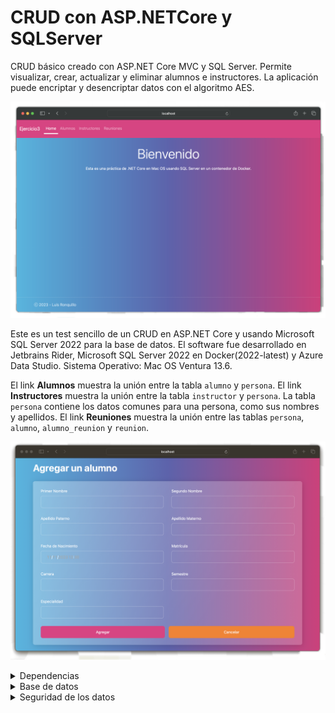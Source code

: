# CRUD con ASP.NETCore y SQLServer
CRUD básico creado con ASP.NET Core MVC y SQL Server. Permite visualizar, crear, actualizar y eliminar alumnos e instructores. La aplicación puede encriptar y desencriptar datos con el algoritmo AES. 

![Interfaz de la aplicación](front_1.png)

Este es un test sencillo de un CRUD en ASP.NET Core y usando Microsoft SQL Server 2022 para la base de datos.
El software fue desarrollado en Jetbrains Rider, Microsoft SQL Server 2022 en Docker(2022-latest) y Azure Data Studio. Sistema Operativo: Mac OS Ventura 13.6.

El link **Alumnos** muestra la unión entre la tabla `alumno` y `persona`. El link **Instructores** muestra la unión entre la tabla `instructor` y `persona`.
La tabla `persona` contiene los datos comunes para una persona, como sus nombres y apellidos.
El link **Reuniones** muestra la unión entre las tablas `persona`, `alumno`, `alumno_reunion` y `reunion`.

![Interfaz de creación de alumno](front_2.png)

<details>
<summary>Dependencias</summary>
  Se requiere de las siguientes dependencias:
  
  - Microsoft.EntityFrameworkCore.SqlServer
  - Microsoft.EntityFrameworkCore.Tools
</details>

<details>
  <summary>Base de datos</summary>
  
  Los datos iniciales de la base de datos son incluidos en el script. El primer nombre de cada persona está ya encriptado.

  **NOTA:** Los datos iniciales deben ingresarse uno a uno, si es que se desea utilizar los datos iniciales. En caso contrario, se deben usar los Store Procedure. Este ejercicio básico solo puede ingresar alumnos usando `sp_InsertarAlumno`.
  
  ```sql
  CREATE DATABASE practica_CSharp;
-- LOS DATOS EN ESTA BASE DE DATOS SON FICTICIOS. CUALQUIER PARECIDO CON LA REALIDAD ES MERA COINCIDENCIA.
USE practica_CSharp;

-- Creación de las tablas (sin cambios)
CREATE TABLE persona (
    id_persona INT IDENTITY(1,1) NOT NULL PRIMARY KEY,
    nombre_uno NVARCHAR(64),
    nombre_dos NVARCHAR(64) NULL,
    apellido_uno NVARCHAR(64),
    apellido_dos NVARCHAR(64) NULL,
    D_nacimiento DATE,
    tipo_rol NVARCHAR(64)
);

CREATE TABLE alumno (
    id_persona INT NOT NULL PRIMARY KEY,
    matricula NVARCHAR(64),
	carrera NVARCHAR(64),
    semestre NVARCHAR(64),
    especialidad NVARCHAR(64) NULL
);

CREATE TABLE instructor (
    id_persona INT NOT NULL PRIMARY KEY,
    folio NVARCHAR(64) -- Verifica si necesitas cambiar esto a id_persona
);

CREATE TABLE reunion (
    id_reunion INT IDENTITY(1,1) NOT NULL PRIMARY KEY,
    fecha DATE,
    hora TIME,
    lugar NVARCHAR(100),
    tema NVARCHAR(200)
);

CREATE TABLE alumno_reunion (
    id_alumno INT NOT NULL,
    id_reunion INT NOT NULL,
    PRIMARY KEY (id_alumno, id_reunion)
);

CREATE TABLE instructor_reunion (
    id_instructor INT NOT NULL,
    id_reunion INT NOT NULL,
    PRIMARY KEY (id_instructor, id_reunion)
);

-- Creación de las relaciones (con correcciones)
ALTER TABLE alumno
ADD CONSTRAINT FK_Alumno_Persona
FOREIGN KEY (id_persona) REFERENCES persona(id_persona)
ON DELETE CASCADE;

ALTER TABLE instructor
ADD CONSTRAINT FK_Instructor_Persona
FOREIGN KEY (id_persona) REFERENCES persona(id_persona)
ON DELETE CASCADE;

ALTER TABLE alumno_reunion
ADD CONSTRAINT FK1_Alumno_Reunion
FOREIGN KEY (id_alumno) REFERENCES alumno(id_persona)
ON DELETE CASCADE;

ALTER TABLE alumno_reunion
ADD CONSTRAINT FK2_Alumno_Reunion
FOREIGN KEY (id_reunion) REFERENCES reunion(id_reunion);

ALTER TABLE instructor_reunion
ADD CONSTRAINT FK1_Instructor_Reunion
FOREIGN KEY (id_instructor) REFERENCES instructor(id_persona)
ON DELETE CASCADE;

ALTER TABLE instructor_reunion
ADD CONSTRAINT FK2_Instructor_Reunion
FOREIGN KEY (id_reunion) REFERENCES reunion(id_reunion);

-- INSERTAR DATOS DE ALUMNOS E INSTRUCTORES
/*
En MySQL podemos ingresar manualmente el ID, pero no en SQL Server debido a "IDENTITY(1,1)". Debido a esto, los datos iniciales de la tabla se deben ingrersar con los siguientes comandos, ejecutando uno por uno
dichos comandos. Una vez y las tablas tengan datos iniciales, se crean Store Procedures para hacer la insercción de nuevos datos de forma autómatica para mantener la integridad de los datos.
Esto debido al diseño de la base de datos pues, la tabla persona contiene los datos que son comunes para instructores y alumnos(como sus nombres).
*/

-- DATO 1

BEGIN TRANSACTION;

INSERT INTO persona (nombre_uno, nombre_dos, apellido_uno, apellido_dos, D_nacimiento, tipo_rol) VALUES
('k7iNjYFVu6mt5Jf+nVGwvg==', 'Carlos', 'Pérez', 'García', '1995-05-15', 'Instructor');

DECLARE @NuevoId INT;
SET @NuevoId = SCOPE_IDENTITY();

INSERT INTO instructor (id_persona, folio) VALUES (
@NuevoId, 'F101');
COMMIT;

-- DATO 2

BEGIN TRANSACTION;

INSERT INTO persona (nombre_uno, nombre_dos, apellido_uno, apellido_dos, D_nacimiento, tipo_rol) VALUES
('1swJKrpvzZcb3B3fcLbg2A==', 'Alejandra', 'Rodríguez', 'Sánchez', '1998-08-22', 'Alumno');

DECLARE @NuevoId INT;
SET @NuevoId = SCOPE_IDENTITY();

INSERT INTO alumno (id_persona, matricula, carrera, semestre, especialidad) VALUES (
@NuevoId, 'A12345', 'Ingeniería Civil', '3', '');
COMMIT;

-- DATO 3

BEGIN TRANSACTION;

INSERT INTO persona (nombre_uno, nombre_dos, apellido_uno, apellido_dos, D_nacimiento, tipo_rol) VALUES
('4AN0uNundqhxCi8Pn13NCg==', 'Manuel', 'González', 'López', '1993-11-10', 'Instructor');

DECLARE @NuevoId INT;
SET @NuevoId = SCOPE_IDENTITY();

INSERT INTO instructor (id_persona, folio) VALUES (
@NuevoId, 'G202');
COMMIT;

-- DATO 4

BEGIN TRANSACTION;

INSERT INTO persona (nombre_uno, nombre_dos, apellido_uno, apellido_dos, D_nacimiento, tipo_rol) VALUES
('0MmFfGOS256RkWOfJHjUVg==', 'Victoria', 'Martínez', 'Fernández', '1997-03-04', 'Alumno');

DECLARE @NuevoId INT;
SET @NuevoId = SCOPE_IDENTITY();

INSERT INTO alumno (id_persona, matricula, carrera, semestre, especialidad) VALUES (
@NuevoId, 'B67890', 'Medicina', '2', '');
COMMIT;

-- DATO 5

BEGIN TRANSACTION;

INSERT INTO persona (nombre_uno, nombre_dos, apellido_uno, apellido_dos, D_nacimiento, tipo_rol) VALUES
('34xighgAZkyEdRig/geDHQ==', NULL, 'Torres', NULL, '1994-09-20', 'Instructor');

DECLARE @NuevoId INT;
SET @NuevoId = SCOPE_IDENTITY();

INSERT INTO instructor (id_persona, folio) VALUES (
@NuevoId, 'H303');
COMMIT;

-- DATO 6

BEGIN TRANSACTION;

INSERT INTO persona (nombre_uno, nombre_dos, apellido_uno, apellido_dos, D_nacimiento, tipo_rol) VALUES
('nMeckhE+7+6JD0Dyfd7u5Q==', 'Isabel', 'Díaz', 'García', '2000-01-12', 'Alumno');

DECLARE @NuevoId INT;
SET @NuevoId = SCOPE_IDENTITY();

INSERT INTO alumno (id_persona, matricula, carrera, semestre, especialidad) VALUES (
@NuevoId, 'C54321', 'Derecho', '4', '');
COMMIT;

-- DATO 7

BEGIN TRANSACTION;

INSERT INTO persona (nombre_uno, nombre_dos, apellido_uno, apellido_dos, D_nacimiento, tipo_rol) VALUES
('/K4rkCINQxQbswhfvNoQzg==', 'Alejandro', 'Ramírez', 'Rodríguez', '1996-07-08', 'Instructor');

DECLARE @NuevoId INT;
SET @NuevoId = SCOPE_IDENTITY();

INSERT INTO instructor (id_persona, folio) VALUES (
@NuevoId, 'I404');
COMMIT;

-- DATO 8

BEGIN TRANSACTION;

INSERT INTO persona (nombre_uno, nombre_dos, apellido_uno, apellido_dos, D_nacimiento, tipo_rol) VALUES
('FEBThewbhVO4sQaBx8QmSw==', NULL, 'Sánchez', NULL, '1999-12-28', 'Alumno');

DECLARE @NuevoId INT;
SET @NuevoId = SCOPE_IDENTITY();

INSERT INTO alumno (id_persona, matricula, carrera, semestre, especialidad) VALUES (
@NuevoId, 'D98765', 'Economía', '5', '');
COMMIT;

-- DATO 9

BEGIN TRANSACTION;

INSERT INTO persona (nombre_uno, nombre_dos, apellido_uno, apellido_dos, D_nacimiento, tipo_rol) VALUES
('r0awFjRE+cyISZR1hM+Wtg==', NULL, 'Pérez', NULL, '1992-06-25', 'Instructor');

DECLARE @NuevoId INT;
SET @NuevoId = SCOPE_IDENTITY();

INSERT INTO instructor (id_persona, folio) VALUES (
@NuevoId, 'J505');
COMMIT;

-- DATO 10

BEGIN TRANSACTION;

INSERT INTO persona (nombre_uno, nombre_dos, apellido_uno, apellido_dos, D_nacimiento, tipo_rol) VALUES
('7XknG8+W5LqG7JN6NhSQLw==', 'Mariana', 'García', 'Rodríguez', '1998-04-18', 'Alumno');

DECLARE @NuevoId INT;
SET @NuevoId = SCOPE_IDENTITY();

INSERT INTO alumno (id_persona, matricula, carrera, semestre, especialidad) VALUES (
@NuevoId, 'E23456', 'Psicología', '2', '');
COMMIT;

-- INSERCCIÓN DE DATOS DE REUNIONES

INSERT INTO reunion (fecha, hora, lugar, tema) VALUES
('2023-08-20', '15:00:00', 'Sala A', 'Presentación Curso'),
('2023-08-25', '14:30:00', 'Auditorio B', 'Evaluación Parcial'),
('2023-09-05', '17:00:00', 'Salón C', 'Discusión Proyecto'),
('2023-09-10', '16:15:00', 'Aula D', 'Taller de Debate'),
('2023-09-15', '18:30:00', 'Patio Principal', 'Conferencia Invitado'),
('2023-09-21', '10:00:00', 'Sala A', 'Evaluación Parcial'),
('2023-09-21', '13:00:00', 'Campus Este', 'Dual'),
('2023-09-22', '13:00:00', 'Campus Oeste', 'Dual');

INSERT INTO instructor_reunion (id_instructor, id_reunion) VALUES
(1, 1),
(3, 2),
(5, 3),
(7, 4),
(9, 5);

INSERT INTO alumno_reunion (id_alumno, id_reunion) VALUES
(2, 1),
(4, 2),
(6, 3),
(8, 4);

-- STORE PROCEDURES

CREATE PROCEDURE sp_GetAlumnos
AS
BEGIN
    SELECT p.id_persona, p.nombre_uno, p.nombre_dos, p.apellido_uno, p.apellido_dos, a.matricula, a.carrera, a.semestre, a.especialidad
    FROM persona p
    INNER JOIN alumno a ON p.id_persona = a.id_persona;
END;

CREATE PROCEDURE sp_GetInstructores
AS
BEGIN
    SELECT p.id_persona, p.nombre_uno, p.nombre_dos, p.apellido_uno, p.apellido_dos, p.D_nacimiento, i.folio
    FROM persona p
    INNER JOIN instructor i ON p.id_persona = i.id_persona;
END;

CREATE PROCEDURE sp_GetEventosAgendados
AS
BEGIN
    SELECT persona.id_persona, nombre_uno, nombre_dos, apellido_uno, apellido_dos, matricula, semestre, especialidad, reunion.id_reunion, tema, fecha, hora, lugar
	FROM persona, alumno, alumno_reunion, reunion
	WHERE alumno.id_persona = alumno_reunion.id_alumno AND alumno_reunion.id_reunion = reunion.id_reunion AND persona.id_persona = alumno.id_persona
END;

CREATE PROCEDURE sp_InsertarAlumno
	@Nombre1 NVARCHAR(64),
    @Nombre2 NVARCHAR(64),
    @Ap1 NVARCHAR(64),
    @Ap2 NVARCHAR(64),
    @DNacimiento DATE,
    @Matricula NVARCHAR(64),
    @Carrera NVARCHAR(64),
    @Semestre INT,
    @Especialidad NVARCHAR(64)
AS
BEGIN
	BEGIN TRANSACTION;
	INSERT INTO persona (nombre_uno, nombre_dos, apellido_uno, apellido_dos, D_nacimiento, tipo_rol) VALUES(@Nombre1, @Nombre2, @Ap1, @Ap2, @DNacimiento, 'Alumno');
	
	DECLARE @NuevoId INT;
	SET @NuevoId = SCOPE_IDENTITY();
	
	INSERT INTO alumno (id_persona, matricula, carrera, semestre, especialidad) VALUES (
	@NuevoId, @Matricula, @Carrera, @Semestre, @Especialidad);
	
	COMMIT;
END;

CREATE PROCEDURE sp_ObtenerIDAlumno
	@idPersona INT
	AS
	BEGIN
		SELECT persona.id_persona, nombre_uno, nombre_dos, apellido_uno, apellido_dos, D_nacimiento, matricula, carrera, semestre, especialidad
		FROM persona, alumno
		WHERE persona.id_persona = alumno.id_persona AND persona.id_persona = @idPersona;
END;

CREATE PROCEDURE sp_ActualizarAlumno
	@idPersona INT,
	@Nombre1 NVARCHAR(64),
    @Nombre2 NVARCHAR(64),
    @Ap1 NVARCHAR(64),
    @Ap2 NVARCHAR(64),
    @DNacimiento DATE,
    @Matricula NVARCHAR(64),
    @Carrera NVARCHAR(64),
    @Semestre INT,
    @Especialidad NVARCHAR(64)
AS
BEGIN
	BEGIN TRANSACTION;
	UPDATE persona SET nombre_uno = @Nombre1, nombre_dos = @Nombre2, apellido_uno = @Ap1, apellido_dos = @Ap2, D_nacimiento = @DNacimiento WHERE persona.id_persona = @idPersona;

	UPDATE alumno SET id_persona = @idPersona, matricula = @Matricula, carrera = @Carrera, semestre = @Semestre, especialidad = @Especialidad WHERE alumno.id_persona = @idPersona;
	
	COMMIT;
END;

CREATE PROCEDURE sp_EliminarAlumno
	@idPersona INT
AS
BEGIN
	DELETE FROM persona WHERE persona.id_persona = @idPersona;
END;
  ```
</details>

<details>
  <summary>Seguridad de los datos</summary>

  No solo la base de datos es protegida mediante el uso de Store Procedures pues, además de estos últimos, los datos hacía y desde la base de datos se encriptan. En este ejemplo de práctica, solo el primer nombre de la persona es encriptado.
  El algoritmo de encriptación usado es AES y la clase que se encarga de encriptar y desencriptar los datos es `Encriptacion.cs`. Así, en la base de datos aparecerá una cadena de símbolos, letras y números sin ningún sentido.
  Pero en el programa, esta cadena será leída y desencriptada usando la llave de encriptación asignada. Es importante que esta llave no sea modificada pues, sin ella, los datos no podrán desencriptarse.
</details>
